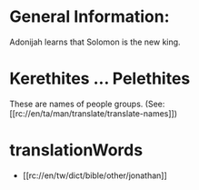# General Information:

Adonijah learns that Solomon is the new king.

# Kerethites ... Pelethites

These are names of people groups. (See: [[rc://en/ta/man/translate/translate-names]])

# translationWords

* [[rc://en/tw/dict/bible/other/jonathan]]